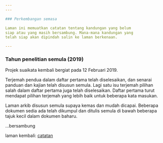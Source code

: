 ```yaml
---
---

### Perkembangan semasa

Laman ini memuatkan catatan tentang kandungan yang belum
siap atau yang masih bersambung. Mana-mana kandungan yang
telah siap akan dipindah salin ke laman berkenaan.

---
```


### Tahun penelitian semula (2019)

Projek suaikata kembali bergiat pada 12 Februari 2019.

Terjemah pendua dalam daftar pertama telah diselesaikan,
dan senarai panduan dan kajian telah disusun semula. Lagi
satu isu terjemah pilihan salah dalam daftar pertama juga
telah diselesaikan. Daftar pertama turut mendapat pilihan
terjemah yang lebih baik untuk beberapa kata masukan.

Laman arkib disusun semula supaya kemas dan mudah dicapai.
Beberapa dokumen sedia ada telah dikumpul dan ditulis
semula di bawah beberapa tajuk kecil dalam dokumen baharu.

...bersambung

laman kembali: [catatan][0]

  [0]: index.md
